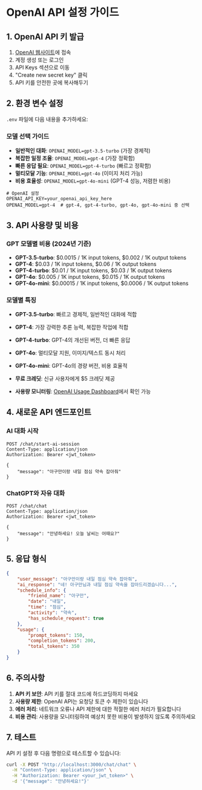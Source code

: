 # OpenAI API 설정 가이드

## 1. OpenAI API 키 발급

1. [OpenAI 웹사이트](https://platform.openai.com/)에 접속
2. 계정 생성 또는 로그인
3. API Keys 섹션으로 이동
4. "Create new secret key" 클릭
5. API 키를 안전한 곳에 복사해두기

## 2. 환경 변수 설정

`.env` 파일에 다음 내용을 추가하세요:

### 모델 선택 가이드
- **일반적인 대화**: `OPENAI_MODEL=gpt-3.5-turbo` (가장 경제적)
- **복잡한 일정 조율**: `OPENAI_MODEL=gpt-4` (가장 정확함)
- **빠른 응답 필요**: `OPENAI_MODEL=gpt-4-turbo` (빠르고 정확함)
- **멀티모달 기능**: `OPENAI_MODEL=gpt-4o` (이미지 처리 가능)
- **비용 효율성**: `OPENAI_MODEL=gpt-4o-mini` (GPT-4 성능, 저렴한 비용)

```env
# OpenAI 설정
OPENAI_API_KEY=your_openai_api_key_here
OPENAI_MODEL=gpt-4  # gpt-4, gpt-4-turbo, gpt-4o, gpt-4o-mini 중 선택
```

## 3. API 사용량 및 비용

### GPT 모델별 비용 (2024년 기준)
- **GPT-3.5-turbo**: $0.0015 / 1K input tokens, $0.002 / 1K output tokens
- **GPT-4**: $0.03 / 1K input tokens, $0.06 / 1K output tokens
- **GPT-4-turbo**: $0.01 / 1K input tokens, $0.03 / 1K output tokens
- **GPT-4o**: $0.005 / 1K input tokens, $0.015 / 1K output tokens
- **GPT-4o-mini**: $0.00015 / 1K input tokens, $0.0006 / 1K output tokens

### 모델별 특징
- **GPT-3.5-turbo**: 빠르고 경제적, 일반적인 대화에 적합
- **GPT-4**: 가장 강력한 추론 능력, 복잡한 작업에 적합
- **GPT-4-turbo**: GPT-4의 개선된 버전, 더 빠른 응답
- **GPT-4o**: 멀티모달 지원, 이미지/텍스트 동시 처리
- **GPT-4o-mini**: GPT-4o의 경량 버전, 비용 효율적

- **무료 크레딧**: 신규 사용자에게 $5 크레딧 제공
- **사용량 모니터링**: [OpenAI Usage Dashboard](https://platform.openai.com/usage)에서 확인 가능

## 4. 새로운 API 엔드포인트

### AI 대화 시작
```
POST /chat/start-ai-session
Content-Type: application/json
Authorization: Bearer <jwt_token>

{
    "message": "아구만이랑 내일 점심 약속 잡아줘"
}
```

### ChatGPT와 자유 대화
```
POST /chat/chat
Content-Type: application/json
Authorization: Bearer <jwt_token>

{
    "message": "안녕하세요! 오늘 날씨는 어때요?"
}
```

## 5. 응답 형식

```json
{
    "user_message": "아구만이랑 내일 점심 약속 잡아줘",
    "ai_response": "네! 아구만님과 내일 점심 약속을 잡아드리겠습니다...",
    "schedule_info": {
        "friend_name": "아구만",
        "date": "내일",
        "time": "점심",
        "activity": "약속",
        "has_schedule_request": true
    },
    "usage": {
        "prompt_tokens": 150,
        "completion_tokens": 200,
        "total_tokens": 350
    }
}
```

## 6. 주의사항

1. **API 키 보안**: API 키를 절대 코드에 하드코딩하지 마세요
2. **사용량 제한**: OpenAI API는 요청당 토큰 수 제한이 있습니다
3. **에러 처리**: 네트워크 오류나 API 제한에 대한 적절한 에러 처리가 필요합니다
4. **비용 관리**: 사용량을 모니터링하여 예상치 못한 비용이 발생하지 않도록 주의하세요

## 7. 테스트

API 키 설정 후 다음 명령으로 테스트할 수 있습니다:

```bash
curl -X POST "http://localhost:3000/chat/chat" \
  -H "Content-Type: application/json" \
  -H "Authorization: Bearer <your_jwt_token>" \
  -d '{"message": "안녕하세요!"}'
```

